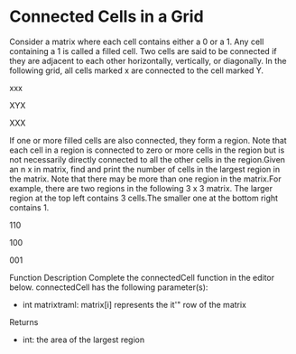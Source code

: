 # Connected Cells in a Grid

Consider a matrix where each cell contains either a 0 or a 1. Any cell containing a 1 is called a filled cell. Two cells  are said to be connected if they are adjacent to each other horizontally, vertically, or diagonally. In the following  grid, all cells marked x are connected to the cell marked Y.

xxx 

XYX 

XXX


If one or more filled cells are also connected, they form a region. Note that each cell in a region is connected to  zero or more cells in the region but is not necessarily directly connected to all the other cells in the region.Given an n x in matrix, find and print the number of cells in the largest region in the matrix. Note that there may be more than one region in the matrix.For example, there are two regions in the following 3 x 3 matrix. The larger region at the top left contains 3 cells.The smaller one at the bottom right contains 1.

110 

100 

001


Function Description
Complete the connectedCell function in the editor below.
connectedCell has the following parameter(s):
- int matrixtraml: matrix[i] represents the it'" row of the matrix


Returns
- int: the area of the largest region
